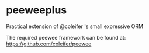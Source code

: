 # peeweeplus
Practical extension of @coleifer 's small expressive ORM

The required peewee framework can be found at:
https://github.com/coleifer/peewee
